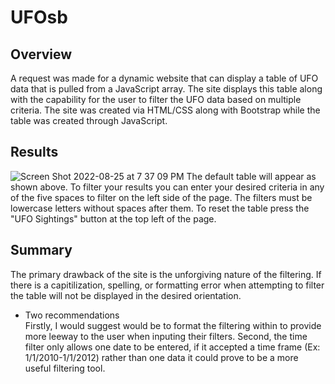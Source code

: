 # UFOsb

## Overview
A request was made for a dynamic website that can display a table of UFO data that is pulled from a JavaScript array. The site displays this table along with the capability for the user to filter the UFO data based on multiple criteria. The site was created via HTML/CSS along with Bootstrap while the table was created through JavaScript.

## Results
![Screen Shot 2022-08-25 at 7 37 09 PM](https://user-images.githubusercontent.com/108902185/186791701-4f2b3775-1b97-4fd6-aea0-81d95bf9f2c3.png)
The default table will appear as shown above. To filter your results you can enter your desired criteria in any of the five spaces to filter on the left side of the page. The filters must be lowercase letters without spaces after them. To reset the table press the "UFO Sightings" button at the top left of the page. 

## Summary
The primary drawback of the site is the unforgiving nature of the filtering. If there is a capitilization, spelling, or formatting error when attempting to filter the table will not be displayed in the desired orientation. 
- Two recommendations  
Firstly, I would suggest would be to format the filtering within to provide more leeway to the user when inputing their filters. 
Second, the time filter only allows one date to be entered, if it accepted a time frame (Ex: 1/1/2010-1/1/2012) rather than one data it could prove to be a more useful filtering tool. 

